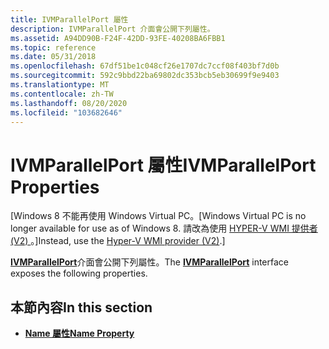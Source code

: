 ```yaml
---
title: IVMParallelPort 屬性
description: IVMParallelPort 介面會公開下列屬性。
ms.assetid: A94DD90B-F24F-42DD-93FE-40208BA6FBB1
ms.topic: reference
ms.date: 05/31/2018
ms.openlocfilehash: 67df51be1c048cf26e1707dc7ccf08f403bf7d0b
ms.sourcegitcommit: 592c9bbd22ba69802dc353bcb5eb30699f9e9403
ms.translationtype: MT
ms.contentlocale: zh-TW
ms.lasthandoff: 08/20/2020
ms.locfileid: "103682646"
---
```

# <a name="ivmparallelport-properties"></a><span data-ttu-id="221cf-103">IVMParallelPort 屬性</span><span class="sxs-lookup"><span data-stu-id="221cf-103">IVMParallelPort Properties</span></span>

<span data-ttu-id="221cf-104">\[Windows 8 不能再使用 Windows Virtual PC。</span><span class="sxs-lookup"><span data-stu-id="221cf-104">\[Windows Virtual PC is no longer available for use as of Windows 8.</span></span> <span data-ttu-id="221cf-105">請改為使用 [HYPER-V WMI 提供者 (V2) ](/windows/desktop/HyperV_v2/windows-virtualization-portal)。\]</span><span class="sxs-lookup"><span data-stu-id="221cf-105">Instead, use the [Hyper-V WMI provider (V2)](/windows/desktop/HyperV_v2/windows-virtualization-portal).\]</span></span>

<span data-ttu-id="221cf-106">[**IVMParallelPort**](ivmparallelport.md)介面會公開下列屬性。</span><span class="sxs-lookup"><span data-stu-id="221cf-106">The [**IVMParallelPort**](ivmparallelport.md) interface exposes the following properties.</span></span>

## <a name="in-this-section"></a><span data-ttu-id="221cf-107">本節內容</span><span class="sxs-lookup"><span data-stu-id="221cf-107">In this section</span></span>

-   [<span data-ttu-id="221cf-108">**Name 屬性**</span><span class="sxs-lookup"><span data-stu-id="221cf-108">**Name Property**</span></span>](ivmparallelport-name.md)

 

 